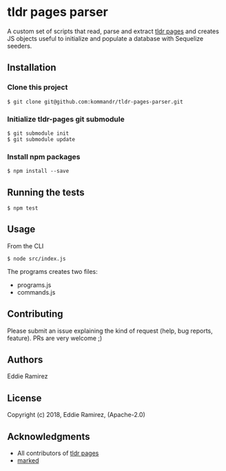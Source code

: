 # tldr pages parser

A custom set of scripts that read, parse and extract [tldr pages](https://github.com/tldr-pages/tldr) and creates JS objects useful to initialize and populate a database with Sequelize seeders.

## Installation
### Clone this project
```
$ git clone git@github.com:kommandr/tldr-pages-parser.git
```
### Initialize tldr-pages git submodule
```
$ git submodule init
$ git submodule update
```

### Install npm packages
`$ npm install --save`

## Running the tests
`$ npm test`

## Usage
From the CLI

`$ node src/index.js`

The programs creates two files:
* programs.js
* commands.js

## Contributing
Please submit an issue explaining the kind of request (help, bug reports, feature). PRs are very welcome ;)

## Authors
Eddie Ramirez

## License
Copyright (c) 2018, Eddie Ramirez, (Apache-2.0)

## Acknowledgments
* All contributors of [tldr pages](https://tldr.sh/)
* [marked](https://www.npmjs.com/package/marked)
